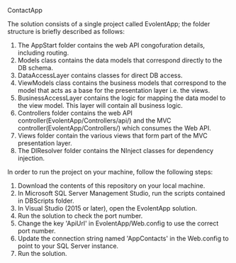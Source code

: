 ContactApp

The solution consists of a single project called EvolentApp; the folder structure is briefly described as follows:
1. The AppStart folder contains the web API congofuration details, including routing.
2. Models class contains the data models that correspond directly to the DB schema.
3. DataAccessLayer contains classes for direct DB access. 
4. ViewModels class contains the business models that correspond to the model that acts as a base for the presentation layer i.e. the views.
5. BusinessAccessLayer contains the logic for mapping the data model to the view model. This layer will contain all business logic.
6. Controllers folder contains the web API controller(EvolentApp/Controllers/api/) and the MVC controller(EvolentApp/Controllers/) which consumes the Web API.
7. Views folder contain the various views that form part of the MVC presentation layer.
8. The DIResolver folder contains the NInject classes for dependency injection.


In order to run the project on your machine, follow the following steps:
1. Download the contents of this repository on your local machine.
2. In Microsoft SQL Server Management Studio, run the scripts contained in DBScripts folder.
3. In Visual Studio (2015 or later), open the EvolentApp solution.
4. Run the solution to check the port number.
5. Change the key 'ApiUrl' in EvolentApp/Web.config to use the correct port number.
6. Update the connection string named 'AppContacts' in the Web.config to point to your SQL Server instance.
7. Run the solution.
